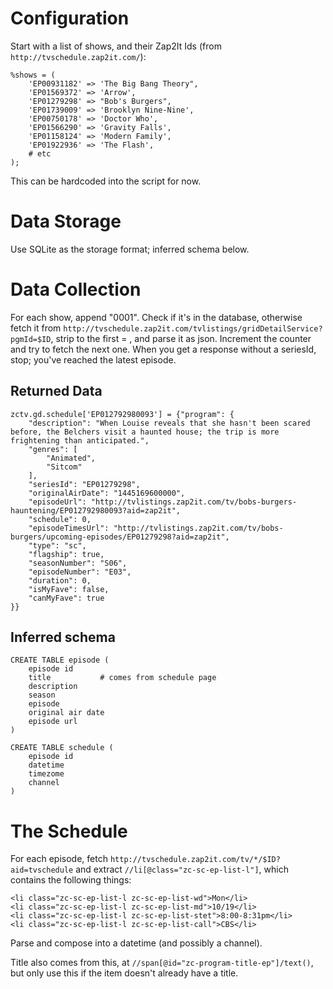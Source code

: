 Configuration
=============

Start with a list of shows, and their Zap2It Ids (from
`http://tvschedule.zap2it.com/`):

    %shows = (
        'EP00931182' => 'The Big Bang Theory",
        'EP01569372' => 'Arrow',
        'EP01279298' => "Bob's Burgers",
        'EP01739009' => 'Brooklyn Nine-Nine',
        'EP00750178' => 'Doctor Who',
        'EP01566290' => 'Gravity Falls',
        'EP01158124' => 'Modern Family',
        'EP01922936' => 'The Flash',
        # etc
    );

This can be hardcoded into the script for now.

Data Storage
============

Use SQLite as the storage format; inferred schema below.

Data Collection
===============

For each show, append "0001".  Check if it's in the database, otherwise fetch it
from `http://tvschedule.zap2it.com/tvlistings/gridDetailService?pgmId=$ID`,
strip to the first = , and parse it as json.  Increment the counter and try to
fetch the next one.  When you get a response without a seriesId, stop; you've
reached the latest episode.

Returned Data
-------------

    zctv.gd.schedule['EP012792980093'] = {"program": {
        "description": "When Louise reveals that she hasn't been scared before, the Belchers visit a haunted house; the trip is more frightening than anticipated.",
        "genres": [
            "Animated",
            "Sitcom"
        ],
        "seriesId": "EP01279298",
        "originalAirDate": "1445169600000",
        "episodeUrl": "http://tvlistings.zap2it.com/tv/bobs-burgers-hauntening/EP012792980093?aid=zap2it",
        "schedule": 0,
        "episodeTimesUrl": "http://tvlistings.zap2it.com/tv/bobs-burgers/upcoming-episodes/EP01279298?aid=zap2it",
        "type": "sc",
        "flagship": true,
        "seasonNumber": "S06",
        "episodeNumber": "E03",
        "duration": 0,
        "isMyFave": false,
        "canMyFave": true
    }}

Inferred schema
---------------

    CREATE TABLE episode (
        episode id
        title           # comes from schedule page
        description
        season
        episode
        original air date
        episode url
    )

    CREATE TABLE schedule (
        episode id
        datetime
        timezome
        channel
    )

The Schedule
============

For each episode, fetch `http://tvschedule.zap2it.com/tv/*/$ID?aid=tvschedule`
and extract `//li[@class="zc-sc-ep-list-l"]`, which contains the following
things:

    <li class="zc-sc-ep-list-l zc-sc-ep-list-wd">Mon</li>
    <li class="zc-sc-ep-list-l zc-sc-ep-list-md">10/19</li>
    <li class="zc-sc-ep-list-l zc-sc-ep-list-stet">8:00-8:31pm</li>
    <li class="zc-sc-ep-list-l zc-sc-ep-list-call">CBS</li>

Parse and compose into a datetime (and possibly a channel).

Title also comes from this, at `//span[@id="zc-program-title-ep"]/text()`,
but only use this if the item doesn't already have a title.

